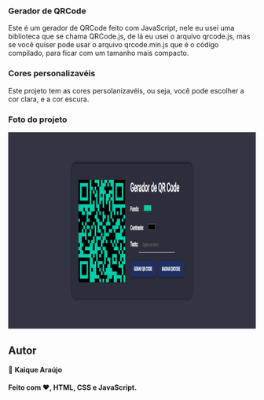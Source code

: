 ### Gerador de QRCode

Este é um gerador de QRCode feito com JavaScript, nele eu usei uma biblioteca 
que se chama QRCode.js, de lá eu usei o arquivo qrcode.js, mas se você quiser pode
usar o arquivo qrcode.min.js que é o código compilado, para ficar com um tamanho mais compacto.

### Cores personalizavéis

Este projeto tem as cores persolanizavéis, ou seja, você pode escolher
a cor clara, e a cor escura.

### Foto do projeto

<img src=".github/background.png" height="400px">

## Autor

👤 **Kaique Araújo**

<h4 align="left">Feito com ❤️, HTML, CSS e JavaScript.</h3>
